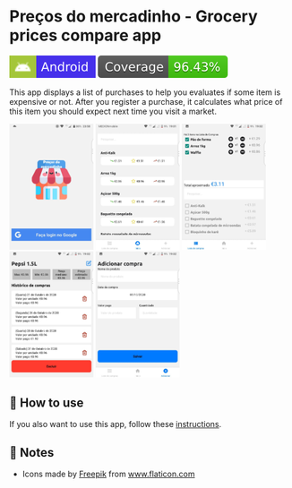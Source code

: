 # Preços do mercadinho - Grocery prices compare app

![Android support](./badges/Android.svg) ![Coverage](./badges/coverage.svg) 

This app displays a list of purchases to help you evaluates if some item is expensive or not. After you register a purchase, it calculates what price of this item you should expect next time you visit a market.

<img src="instructions/login.jpg" width="150"> <img src="instructions/home.jpg" width="150"> <img src="instructions/list.jpg" width="150"> <img src="instructions/details.jpg" width="150"> <img src="instructions/add.jpg" width="150">

## 🚀 How to use

If you also want to use this app, follow these [instructions](instructions/README.md).

## 📝 Notes

- Icons made by <a href="https://www.flaticon.com/authors/freepik" title="Freepik">Freepik</a> from <a href="https://www.flaticon.com/" title="Flaticon">www.flaticon.com</a>
